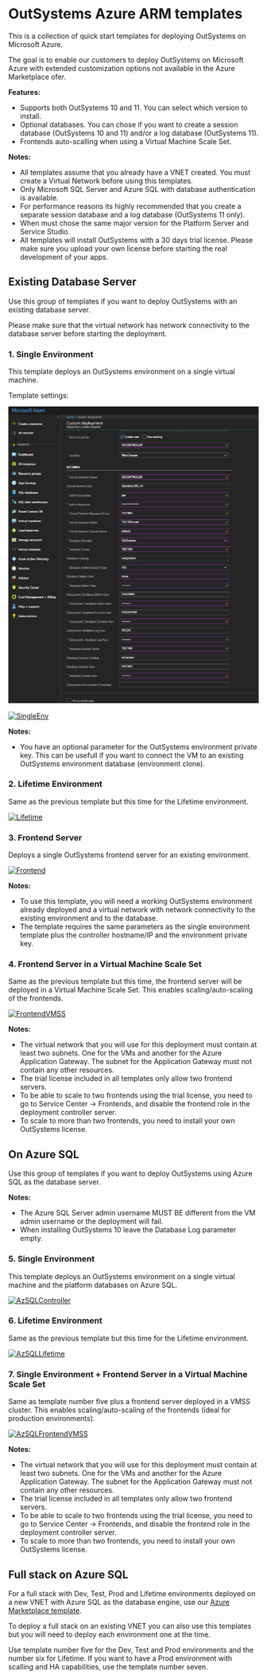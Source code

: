 # OutSystems Azure ARM templates

This is a collection of quick start templates for deploying OutSystems on Microsoft Azure.

The goal is to enable our customers to deploy OutSystems on Microsoft Azure with extended customization options not available in the Azure Marketplace ofer.

**Features:**

- Supports both OutSystems 10 and 11. You can select which version to install.
- Optional databases. You can chose if you want to create a session database (OutSystems 10 and 11) and/or a log database (OutSystems 11).
- Frontends auto-scalling when using a Virtual Machine Scale Set.

**Notes:**

- All templates assume that you already have a VNET created. You must create a Virtual Network before using this templates.
- Only Microsoft SQL Server and Azure SQL with database authentication is available.
- For performance reasons its highly recommended that you create a separate session database and a log database (OutSystems 11 only).
- When must chose the same major version for the Platform Server and Service Studio.
- All templates will install OutSystems with a 30 days trial license. Please make sure you upload your own license before starting the real development of your apps.

## Existing Database Server

Use this group of templates if you want to deploy OutSystems with an existing database server.

Please make sure that the virtual network has network connectivity to the database server before starting the deployment.

### 1. Single Environment

This template deploys an OutSystems environment on a single virtual machine.

Template settings:

![SingleEnv](https://raw.githubusercontent.com/OutSystems/AzureARMTemplates/dev/media/Controller.PNG)

[![SingleEnv](http://azuredeploy.net/deploybutton.png)](https://portal.azure.com/#create/Microsoft.Template/uri/https%3A%2F%2Fraw.githubusercontent.com%2FOutSystems%2FAzureARMTemplates%2Fdev%2FController.json)

**Notes:**

- You have an optional parameter for the OutSystems environment private key. This can be usefull if you want to connect the VM to an existing OutSystems environment database (environment clone).

### 2. Lifetime Environment

Same as the previous template but this time for the Lifetime environment.

[![Lifetime](http://azuredeploy.net/deploybutton.png)](https://portal.azure.com/#create/Microsoft.Template/uri/https%3A%2F%2Fraw.githubusercontent.com%2FOutSystems%2FAzureARMTemplates%2Fdev%2FLifetime.json)

### 3. Frontend Server

Deploys a single OutSystems frontend server for an existing environment.

[![Frontend](http://azuredeploy.net/deploybutton.png)](https://portal.azure.com/#create/Microsoft.Template/uri/https%3A%2F%2Fraw.githubusercontent.com%2FOutSystems%2FAzureARMTemplates%2Fdev%2FFrontend.json)

**Notes:**

- To use this template, you will need a working OutSystems environment already deployed and a virtual network with network connectivity to the existing environment and to the database.
- The template requires the same parameters as the single environment template plus the controller hostname/IP and the environment private key.

### 4. Frontend Server in a Virtual Machine Scale Set

Same as the previous template but this time, the frontend server will be deployed in a Virtual Machine Scale Set. This enables scaling/auto-scaling of the frontends.

[![FrontendVMSS](http://azuredeploy.net/deploybutton.png)](https://portal.azure.com/#create/Microsoft.Template/uri/https%3A%2F%2Fraw.githubusercontent.com%2FOutSystems%2FAzureARMTemplates%2Fdev%2FFrontendVMSS.json)

**Notes:**

- The virtual network that you will use for this deployment must contain at least two subnets. One for the VMs and another for the Azure Application Gateway. The subnet for the Application Gateway must not contain any other resources.
- The trial license included in all templates only allow two frontend servers.
- To be able to scale to two frontends using the trial license, you need to go to Service Center -> Frontends, and disable the frontend role in the deployment controller server.
- To scale to more than two frontends, you need to install your own OutSystems license.

## On Azure SQL

Use this group of templates if you want to deploy OutSystems using Azure SQL as the database server.

**Notes:**

- The Azure SQL Server admin username MUST BE different from the VM admin username or the deployment will fail.
- When installing OutSystems 10 leave the Database Log parameter empty.

### 5. Single Environment

This template deploys an OutSystems environment on a single virtual machine and the platform databases on Azure SQL.

[![AzSQLController](http://azuredeploy.net/deploybutton.png)](https://portal.azure.com/#create/Microsoft.Template/uri/https%3A%2F%2Fraw.githubusercontent.com%2FOutSystems%2FAzureARMTemplates%2Fdev%2FAzSQLController.json)

### 6. Lifetime Environment

Same as the previous template but this time for the Lifetime environment.

[![AzSQLLifetime](http://azuredeploy.net/deploybutton.png)](https://portal.azure.com/#create/Microsoft.Template/uri/https%3A%2F%2Fraw.githubusercontent.com%2FOutSystems%2FAzureARMTemplates%2Fdev%2FAzSQLLifetime.json)

### 7. Single Environment + Frontend Server in a Virtual Machine Scale Set

Same as template number five plus a frontend server deployed in a VMSS cluster. This enables scaling/auto-scaling of the frontends (ideal for production environments).

[![AzSQLFrontendVMSS](http://azuredeploy.net/deploybutton.png)](https://portal.azure.com/#create/Microsoft.Template/uri/https%3A%2F%2Fraw.githubusercontent.com%2FOutSystems%2FAzureARMTemplates%2Fdev%2FAzSQLFrontendVMSS.json)

**Notes:**

- The virtual network that you will use for this deployment must contain at least two subnets. One for the VMs and another for the Azure Application Gateway. The subnet for the Application Gateway must not contain any other resources.
- The trial license included in all templates only allow two frontend servers.
- To be able to scale to two frontends using the trial license, you need to go to Service Center -> Frontends, and disable the frontend role in the deployment controller server.
- To scale to more than two frontends, you need to install your own OutSystems license.

## Full stack on Azure SQL

For a full stack with Dev, Test, Prod and Lifetime environments deployed on a new VNET with Azure SQL as the database engine, use our [Azure Marketplace template](https://azuremarketplace.microsoft.com/en-us/marketplace/apps/outsystems.outsystems_platform?tab=Overview).

To deploy a full stack on an existing VNET you can also use this templates but you will need to deploy each environment one at the time.

Use template number five for the Dev, Test and Prod environments and the number six for Lifetime. If you want to have a Prod environment with scalling and HA capabilities, use the template number seven.
